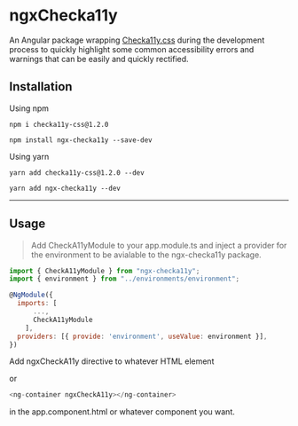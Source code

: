 # ngxChecka11y

An Angular package wrapping [Checka11y.css](https://github.com/jackdomleo7/Checka11y.css "Checka11y.css") during the development process to quickly highlight some common accessibility errors and warnings that can be easily and quickly rectified.

## Installation

Using npm

`npm i checka11y-css@1.2.0`

`npm install ngx-checka11y --save-dev`

Using yarn

`yarn add checka11y-css@1.2.0 --dev`

`yarn add ngx-checka11y --dev`

---

## Usage

> Add CheckA11yModule to your app.module.ts and inject a provider for the environment to be avialable to the ngx-checka11y package.

```javascript
import { CheckA11yModule } from "ngx-checka11y";
import { environment } from "../environments/environment";
```

```javascript
@NgModule({
  imports: [
      ...,
      CheckA11yModule
    ],
  providers: [{ provide: 'environment', useValue: environment }],
})
```

Add ngxCheckA11y directive to whatever HTML element

or

```javascript
<ng-container ngxCheckA11y></ng-container>
```

in the app.component.html or whatever component you want.

